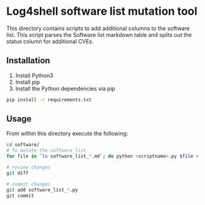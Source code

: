 # Log4shell software list mutation tool

This directory contains scripts to add additional columns to the software list. This script parses the Software list markdown table and splits out the status column for additional CVEs.

## Installation

1. Install Python3
2. Install pip
3. Install the Python dependencies via pip

```bash
pip install -r requirements.txt
```

## Usage

From within this directory execute the following:

```bash
cd software/
# To mutate the software list
for file in `ls software_list_*.md`; do python <scriptname>.py $file > /tmp/$file; mv /tmp/$file $file; done

# review changes
git diff

# commit changes
git add software_list_*.py
git commit
```
